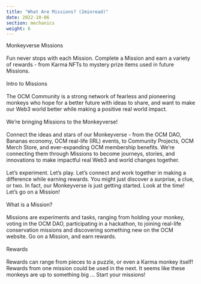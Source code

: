 ```yaml
---
title: "What Are Missions? (2minread)"
date: 2022-10-06
section: mechanics
weight: 6
---
```

Monkeyverse Missions
\
\
Fun never stops with each Mission. Complete a Mission and earn a variety of rewards - from Karma NFTs to mystery prize items used in future Missions.
\
\
Intro to Missions
\
\
The OCM Community is a strong network of fearless and pioneering monkeys who hope for a better future with ideas to share, and want to make our Web3 world better while making a positive real world impact.
\
\
We’re bringing Missions to the Monkeyverse!
\
\
Connect the ideas and stars of our Monkeyverse - from the OCM DAO, Bananas economy, OCM real-life (IRL) events, to Community Projects, OCM Merch Store, and ever-expanding OCM membership benefits. We’re connecting them through Missions to become journeys, stories, and innovations to make impactful real Web3 and world changes together.
\
\
Let’s experiment. Let’s play. Let’s connect and work together in making a difference while earning rewards. You might just discover a surprise, a clue, or two. In fact, our Monkeyverse is just getting started. Look at the time! Let’s go on a Mission!
\
\
What is a Mission?
\
\
Missions are experiments and tasks, ranging from holding your monkey, voting in the OCM DAO, participating in a hackathon, to joining real-life conservation missions and discovering something new on the OCM website. Go on a Mission, and earn rewards.
\
\
Rewards
\
\
Rewards can range from pieces to a puzzle, or even a Karma monkey itself! Rewards from one mission could be used in the next. 
It seems like these monkeys are up to something big … Start your missions! 


